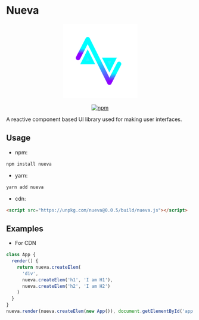 # Nueva

<div align="center" >
  <img src="./assets/nueva_new.png" width="200"height="200"/>

  [![npm](https://img.shields.io/npm/v/nueva?color=%2300bfff&style=for-the-badge)](https://www.npmjs.org/package/nueva)
</div>

A reactive component based UI library used for making user interfaces. 

## Usage
- npm: 
```bash
npm install nueva
```
- yarn: 
```bash
yarn add nueva
```
- cdn: 
```html
<script src="https://unpkg.com/nueva@0.0.5/build/nueva.js"></script>
```

## Examples
- For CDN
```javascript
class App {
  render() {
    return nueva.createElem(
      'div',
      nueva.createElem('h1', 'I am H1'),
      nueva.createElem('h2', 'I am H2')
    )
  }
}
nueva.render(nueva.createElem(new App()), document.getElementById('app'))
```
